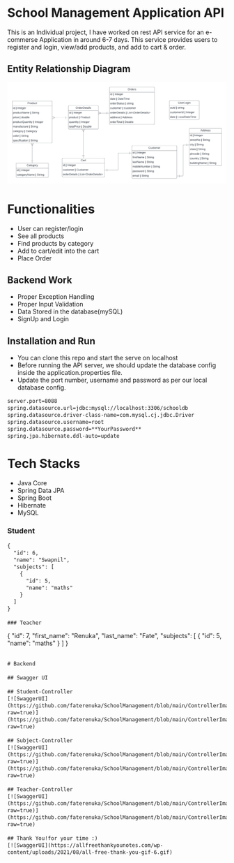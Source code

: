 # School Management Application API
This is an Individual project, I have worked on rest API service for an e-commerse Application in around 6-7 days. This service provides users to register and login, view/add products, and add to cart & order.

## Entity Relationship Diagram

[![ER Diagram](https://github.com/faterenuka/e-commerce-app/blob/main/Images/ER%20Diagram.png?raw=true)](https://github.com/faterenuka/e-commerce-app/blob/main/Images/ER%20Diagram.png?raw=true)


# Functionalities
-   User can register/login
-   See all products
-   Find products by category
-   Add to cart/edit into the cart
-   Place Order


## Backend Work
-  Proper Exception Handling
-  Proper Input Validation
-   Data Stored in the database(mySQL)
-   SignUp and Login

## Installation and Run
-  You can clone this repo and start the serve on localhost
-   Before running the API server, we should update the database config inside the application.properties file.
-   Update the port number, username and password as per our local database config.
```
server.port=8088
spring.datasource.url=jdbc:mysql://localhost:3306/schooldb
spring.datasource.driver-class-name=com.mysql.cj.jdbc.Driver
spring.datasource.username=root
spring.datasource.password=**YourPassword**
spring.jpa.hibernate.ddl-auto=update
```
# Tech Stacks

-   Java Core
-   Spring Data JPA
-   Spring Boot
-   Hibernate
-   MySQL

### Student
```
{
  "id": 6,
  "name": "Swapnil",
  "subjects": [
    {
      "id": 5,
      "name": "maths"
    }
  ]
}

### Teacher
```
{
  "id": 7,
  "first_name": "Renuka",
  "last_name": "Fate",
  "subjects": [
    {
      "id": 5,
      "name": "maths"
    }
  ]
}
```

# Backend

## Swagger UI

## Student-Controller
[![SwaggerUI](https://github.com/faterenuka/SchoolManagement/blob/main/ControllerImages/StudentController.png?raw=true)](https://github.com/faterenuka/SchoolManagement/blob/main/ControllerImages/StudentController.png?raw=true)

## Subject-Controller
[![SwaggerUI](https://github.com/faterenuka/SchoolManagement/blob/main/ControllerImages/SubjectController.png?raw=true)](https://github.com/faterenuka/SchoolManagement/blob/main/ControllerImages/SubjectController.png?raw=true)

## Teacher-Controller
[![SwaggerUI](https://github.com/faterenuka/SchoolManagement/blob/main/ControllerImages/TeacherController.png?raw=true)](https://github.com/faterenuka/SchoolManagement/blob/main/ControllerImages/TeacherController.png?raw=true)

## Thank You!for your time :)
[![SwaggerUI](https://allfreethankyounotes.com/wp-content/uploads/2021/08/all-free-thank-you-gif-6.gif)
